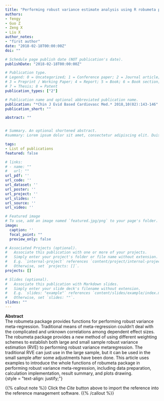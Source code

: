 ```yaml
---
title: "Performing robust variance estimate analysis using R robumeta package"
authors:
- fengy
- Guo Z
- Zeng X
- Liu X
author_notes:
- "first author"
date: "2018-02-18T00:00:00Z"
doi: ""

# Schedule page publish date (NOT publication's date).
publishDate: "2018-02-18T00:00:00Z"

# Publication type.
# Legend: 0 = Uncategorized; 1 = Conference paper; 2 = Journal article;
# 3 = Preprint / Working Paper; 4 = Report; 5 = Book; 6 = Book section;
# 7 = Thesis; 8 = Patent
publication_types: ["2"]

# Publication name and optional abbreviated publication name.
publication: "*Chin J Evid Based Cardiovasc Med.* 2018,10(02):143-146"
publication_short: ""

abstract: ""


# Summary. An optional shortened abstract.
#summary: Lorem ipsum dolor sit amet, consectetur adipiscing elit. Duis posuere tellus ac convallis placerat. Proin tincidunt magna sed ex sollicitudin condimentum.

tags:
- List of publications
featured: false

# links:
# - name: ""
#   url: ""
url_pdf: ''
url_code: ''
url_dataset: ''
url_poster: ''
url_project: ''
url_slides: ''
url_source: ''
url_video: ''

# Featured image
# To use, add an image named `featured.jpg/png` to your page's folder. 
image:
  caption: ''
  focal_point: ""
  preview_only: false

# Associated Projects (optional).
#   Associate this publication with one or more of your projects.
#   Simply enter your project's folder or file name without extension.
#   E.g. `internal-project` references `content/project/internal-project/index.md`.
#   Otherwise, set `projects: []`.
projects: []

# Slides (optional).
#   Associate this publication with Markdown slides.
#   Simply enter your slide deck's filename without extension.
#   E.g. `slides: "example"` references `content/slides/example/index.md`.
#   Otherwise, set `slides: ""`.
slides: ""
---
```

**Abstract**  
The robumeta package provides functions for performing robust variance meta-regression.
Traditional means of meta-regression couldn’t deal with the complicated and unknown correlations among
dependent effect sizes. The robumeta package provides a new method of using different weighting schemes to
establish both large and small sample robust variance estimation (RVE) to performing robust variance metaregression.
The traditional RVE can just use in the large sample, but it can be used in the small sample after some
adjustments have been done. This article uses examples to introduce the whole functions of robumeta package
in performing robust variance meta-regression, including data preparation, calculation implementation, result
summary, and plots drawing.  
{style = "text-align: justify;"}

{{% callout note %}}
Click the *Cite* button above to import the reference into the reference management software.
{{% /callout %}}

